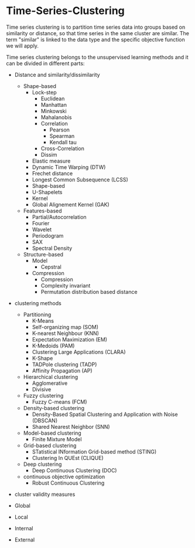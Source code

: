 # Time-Series-Clustering

Time series clustering is to partition time series data into groups based on similarity or distance, so that time series in the same cluster are similar. The term "similar" is linked to the data type and the specific objective function we will apply.

Time series clustering belongs to the unsupervised learning methods and it can be divided in different parts:

- Distance and similarity/dissimilarity
  - Shape-based
    - Lock-step
      - Euclidean
      - Manhattan
      - Minkowski
      - Mahalanobis
      - Correlation
        - Pearson
        - Spearman
        - Kendall tau
      - Cross-Correlation
      - Dissim
     - Elastic measure
      - Dynamic Time Warping (DTW)
      - Frechet distance
      - Longest Common Subsequence (LCSS)
      - Shape-based
      - U-Shapelets
     - Kernel
      - Global Alignement Kernel (GAK)
  - Features-based
    - Partial/Autocorrelation
    - Fourier
    - Wavelet
    - Periodogram
    - SAX
    - Spectral Density
  - Structure-based
    - Model
      - Cepstral
    - Compression
      - Compression
      - Complexity invariant
      - Permutation distribution based distance
      
    
- clustering methods
  - Partitioning
    - K-Means
    - Self-organizing map (SOM)
    - K-nearest Neighbour (KNN)
    - Expectation Maximization (EM)
    - K-Medoids (PAM)
    - Clustering Large Applications (CLARA)
    - K-Shape
    - TADPole clustering (TADP)
    - Affinity Propagation (AP)
  - Hierarchical clustering
    - Agglomerative
    - Divisive
  - Fuzzy clustering
    - Fuzzy C-means (FCM)
  - Density-based clustering
    - Density-Based Spatial Clustering and Application with Noise (DBSCAN)
    - Shared Nearest Neighbor (SNN)
  - Model-based clustering
    - Finite Mixture Model
  - Grid-based clustering
    - STatistical INformation Grid-based method (STING)
    - Clustering In QUEst (CLIQUE)
  - Deep clustering
    - Deep Continuous Clustering (DOC)
  - continuous objective optimization
    - Robust Continuous Clustering
 
 - cluster validity measures
  - Global 
  - Local
  - Internal
  - External
 
